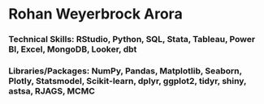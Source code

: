 # Rohan Weyerbrock Arora

### Technical Skills: RStudio, Python, SQL, Stata, Tableau, Power BI, Excel, MongoDB, Looker, dbt
### Libraries/Packages: NumPy, Pandas, Matplotlib, Seaborn, Plotly, Statsmodel, Scikit-learn, dplyr, ggplot2, tidyr, shiny, astsa, RJAGS, MCMC
